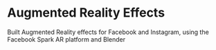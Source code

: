 # Augmented Reality Effects

Built Augmented Reality effects for Facebook and Instagram, using the Facebook Spark AR platform and Blender

